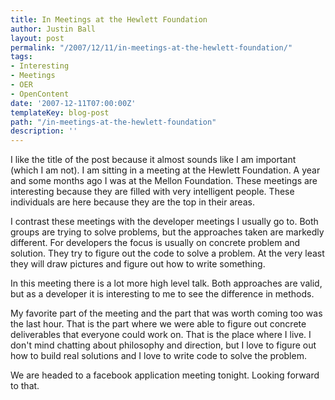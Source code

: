 ```yaml
---
title: In Meetings at the Hewlett Foundation
author: Justin Ball
layout: post
permalink: "/2007/12/11/in-meetings-at-the-hewlett-foundation/"
tags:
- Interesting
- Meetings
- OER
- OpenContent
date: '2007-12-11T07:00:00Z'
templateKey: blog-post
path: "/in-meetings-at-the-hewlett-foundation"
description: ''
---
```


I like the title of the post because it almost sounds like I am important (which I am not). I am sitting in a meeting at the Hewlett Foundation. A year and some months ago I was at the Mellon Foundation. These meetings are interesting because they are filled with very intelligent people. These individuals are here because they are the top in their areas.

I contrast these meetings with the developer meetings I usually go to. Both groups are trying to solve problems, but the approaches taken are markedly different. For developers the focus is usually on concrete problem and solution. They try to figure out the code to solve a problem. At the very least they will draw pictures and figure out how to write something.

In this meeting there is a lot more high level talk. Both approaches are valid, but as a developer it is interesting to me to see the difference in methods.

My favorite part of the meeting and the part that was worth coming too was the last hour. That is the part where we were able to figure out concrete deliverables that everyone could work on. That is the place where I live. I don't mind chatting about philosophy and direction, but I love to figure out how to build real solutions and I love to write code to solve the problem.

We are headed to a facebook application meeting tonight. Looking forward to that.
